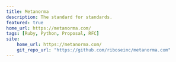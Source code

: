 ```yaml
---
title: Metanorma
description: The standard for standards.
featured: true
home_url: https://metanorma.com/
tags: [Ruby, Python, Proposal, RFC]
site:
    home_url: https://metanorma.com/
    git_repo_url: "https://github.com/riboseinc/metanorma.com"
---
```

